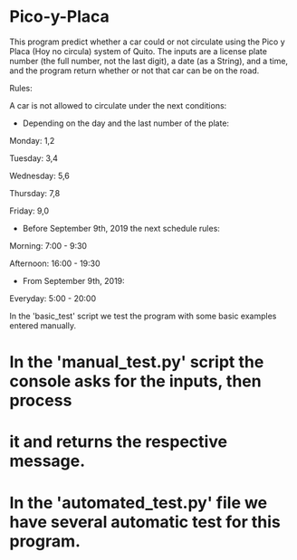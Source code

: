 # Pico-y-Placa
This program predict whether a car could or not circulate using the Pico y Placa (Hoy no circula) system of Quito. The inputs are a license plate number (the full number, not the last digit), a date (as a String), and a time, and the program return whether or not that car can be on the road.

Rules:

A car is not allowed to circulate under the next conditions:

- Depending on the day and the last number of the plate:

Monday:     1,2

Tuesday:    3,4

Wednesday:  5,6

Thursday:   7,8

Friday:     9,0

- Before September 9th, 2019 the next schedule rules:

Morning:   7:00 - 9:30

Afternoon: 16:00 - 19:30

- From September 9th, 2019:

Everyday: 5:00 - 20:00

In the 'basic_test' script we test the program with some basic examples entered
manually.

# In the 'manual_test.py' script the console asks for the inputs, then process 
# it and returns the respective message.

# In the 'automated_test.py' file we have several automatic test for this program.
